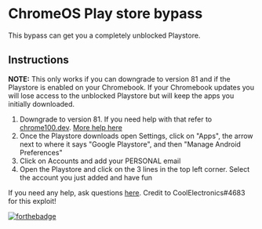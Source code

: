 # ChromeOS Play store bypass

This bypass can get you a completely unblocked Playstore.

## Instructions

**NOTE:**
This only works if you can downgrade to version 81 and if the Playstore is enabled on your Chromebook. If your Chromebook updates you will lose access to the unblocked Playstore but will keep the apps you initially downloaded.

1. Downgrade to version 81. If you need help with that refer to [chrome100.dev](https://chrome100.dev). [More help here](https://docs.google.com/presentation/d/1NCXDfjsBVDSR3JrpRXy4C-jz48mkIFaBVntpcbnJX_0/edit?usp=sharing)
2. Once the Playstore downloads open Settings, click on "Apps", the arrow next to where it says "Google Playstore", and then "Manage Android Preferences"
3. Click on Accounts and add your PERSONAL email
4. Open the Playstore and click on the 3 lines in the top left corner. Select the account you just added and have fun

If you need any help, ask questions [here](https://github.com/3kh0/chromeos-playstore/discussions). Credit to CoolElectronics#4683 for this exploit!

[![forthebadge](https://forthebadge.com/images/badges/mom-made-pizza-rolls.svg)](https://forthebadge.com)
